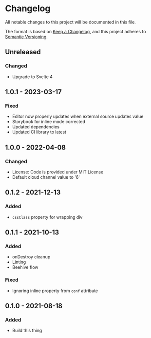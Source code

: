 # Changelog

All notable changes to this project will be documented in this file.

The format is based on [Keep a Changelog](https://keepachangelog.com/en/1.0.0/),
and this project adheres to [Semantic Versioning](https://semver.org/spec/v2.0.0.html).

## Unreleased

### Changed
- Upgrade to Svelte 4

## 1.0.1 - 2023-03-17

### Fixed
- Editor now properly updates when external source updates value
- Storybook for inline mode corrected
- Updated dependencies
- Updated CI library to latest

## 1.0.0 - 2022-04-08

### Changed
- License: Code is provided under MIT License
- Default cloud channel value to '6'

## 0.1.2 - 2021-12-13

### Added
- `cssClass` property for wrapping div

## 0.1.1 - 2021-10-13

### Added
- onDestroy cleanup
- Linting
- Beehive flow

### Fixed
- Ignoring inline property from `conf` attribute

## 0.1.0 - 2021-08-18

### Added
- Build this thing
